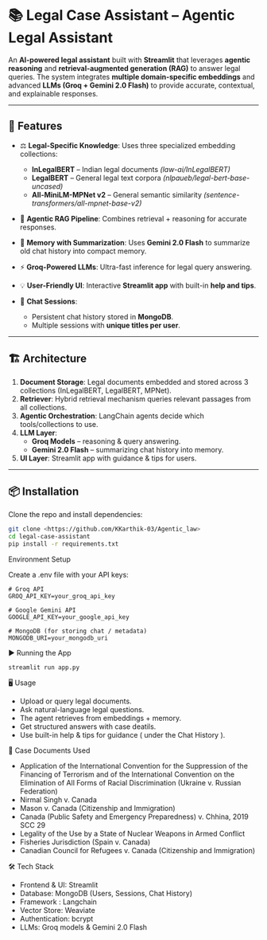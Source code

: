 # 📚 Legal Case Assistant – Agentic Legal Assistant  

An **AI-powered legal assistant** built with **Streamlit** that leverages **agentic reasoning** and **retrieval-augmented generation (RAG)** to answer legal queries. The system integrates **multiple domain-specific embeddings** and advanced **LLMs (Groq + Gemini 2.0 Flash)** to provide accurate, contextual, and explainable responses.  

---

## 🚀 Features  

- ⚖️ **Legal-Specific Knowledge**: Uses three specialized embedding collections:  
  - **InLegalBERT** – Indian legal documents *(law-ai/InLegalBERT)*  
  - **LegalBERT** – General legal text corpora *(nlpaueb/legal-bert-base-uncased)*  
  - **All-MiniLM-MPNet v2** – General semantic similarity *(sentence-transformers/all-mpnet-base-v2)*  

- 🤖 **Agentic RAG Pipeline**: Combines retrieval + reasoning for accurate responses.  

- 🧠 **Memory with Summarization**: Uses **Gemini 2.0 Flash** to summarize old chat history into compact memory.  

- ⚡ **Groq-Powered LLMs**: Ultra-fast inference for legal query answering.  

- 💡 **User-Friendly UI**: Interactive **Streamlit app** with built-in **help and tips**.  

- 💬 **Chat Sessions**:  
  - Persistent chat history stored in **MongoDB**.  
  - Multiple sessions with **unique titles per user**.  

---

## 🏗️ Architecture  

1. **Document Storage**: Legal documents embedded and stored across 3 collections (InLegalBERT, LegalBERT, MPNet).  
2. **Retriever**: Hybrid retrieval mechanism queries relevant passages from all collections.  
3. **Agentic Orchestration**: LangChain agents decide which tools/collections to use.  
4. **LLM Layer**:  
   - **Groq Models** – reasoning & query answering.  
   - **Gemini 2.0 Flash** – summarizing chat history into memory.  
5. **UI Layer**: Streamlit app with guidance & tips for users.  

---

## 📦 Installation  

Clone the repo and install dependencies:  

```bash
git clone <https://github.com/KKarthik-03/Agentic_law>
cd legal-case-assistant
pip install -r requirements.txt
```

Environment Setup

Create a .env file with your API keys:
```
# Groq API
GROQ_API_KEY=your_groq_api_key

# Google Gemini API
GOOGLE_API_KEY=your_google_api_key

# MongoDB (for storing chat / metadata)
MONGODB_URI=your_mongodb_uri
```

▶️ Running the App
```
streamlit run app.py
```

🖥️ Usage

- Upload or query legal documents.
- Ask natural-language legal questions.
- The agent retrieves from embeddings + memory.
- Get structured answers with case deatils.
- Use built-in help & tips for guidance ( under the Chat History ).

📂 Case Documents Used

- Application of the International Convention for the Suppression of the Financing of Terrorism and of the International Convention on the Elimination of All Forms of Racial Discrimination (Ukraine v. Russian Federation)
- Nirmal Singh v. Canada
- Mason v. Canada (Citizenship and Immigration)
- Canada (Public Safety and Emergency Preparedness) v. Chhina, 2019 SCC 29
- Legality of the Use by a State of Nuclear Weapons in Armed Conflict
- Fisheries Jurisdiction (Spain v. Canada)
- Canadian Council for Refugees v. Canada (Citizenship and Immigration)

🛠️ Tech Stack

- Frontend & UI: Streamlit
- Database: MongoDB (Users, Sessions, Chat History)
- Framework : Langchain
- Vector Store: Weaviate
- Authentication: bcrypt
- LLMs: Groq models & Gemini 2.0 Flash
